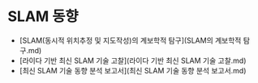 # SLAM 동향



- [SLAM(동시적 위치추정 및 지도작성)의 계보학적 탐구](SLAM의 계보학적 탐구.md)
- [라이다 기반 최신 SLAM 기술 고찰](라이다 기반 최신 SLAM 기술 고찰.md)
- [최신 SLAM 기술 동향 분석 보고서](최신 SLAM 기술 동향 분석 보고서.md)
